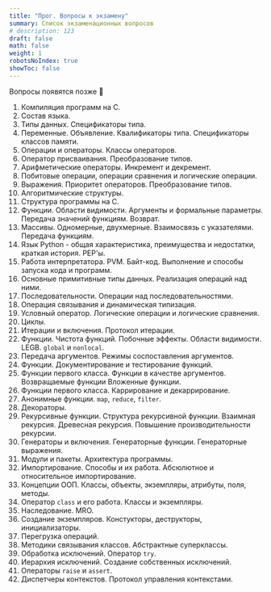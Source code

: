 ```yaml
---
title: "Прог. Вопросы к экзамену"
summary: Список экзаменационных вопросов 
# description: 123
draft: false
math: false
weight: 1
robotsNoIndex: true
showToc: false
---
```


Вопросы появятся позже 🫠

1. Компиляция программ на C.
2. Состав языка.
3. Типы данных. Спецификаторы типа.
4. Переменные. Объявление. Квалификаторы типа. Спецификаторы классов памяти.
5. Операции и операторы. Классы операторов.
6. Оператор присваивания. Преобразование типов.
7. Арифметические операторы. Инкремент и декремент.
8. Побитовые операции, операции сравнения и логические операции.
9. Выражения. Приоритет операторов. Преобразование типов.
10. Алгоритмические структуры.
11. Структура программы на C.
12. Функции. Области видимости. Аргументы и формальные параметры. Передача значений функциям. Возврат.
13. Массивы. Одномерные, двухмерные. Взаимосвязь с указателями. Передача функциям.
1. Язык Python - общая характеристика, преимущества и недостатки, краткая история. PEP'ы.
2. Работа интерпретатора. PVM. Байт-код. Выполнение и способы запуска кода и программ.
3. Основные примитивные типы данных. Реализация операций над ними.
4. Последовательности. Операции над последовательностями.
5. Операция связывания и динамическая типизация.
6. Условный оператор. Логические операции и логические сравнения.
7. Циклы.
8. Итерации и включения. Протокол итерации.
9. Функции. Чистота функций. Побочные эффекты. Области видимости. LEGB. `global` и `nonlocal`.
10. Передача аргументов. Режимы соспоставления аргументов.
11. Функции. Документирование и тестирование функций.
12. Функции первого класса. Функции в качестве аргументов. Возвращаемые функции  Вложенные функции.
13. Функции первого класса. Каррирование и декаррирование.
14. Анонимные функции. `map`, `reduce`, `filter`.
15. Декораторы.
16. Рекурсивные функции. Структура рекурсивной функции. Взаимная рекурсия. Древесная рекурсия. Повышение производительности рекурсии.
17. Генераторы и включения. Генераторные функции. Генераторные выражения.
18. Модули и пакеты. Архитектура программы.
19. Импортирование. Способы и их работа. Абсюлютное и относительное импортирование.
21. Концепции ООП. Классы, объекты, экземпляры, атрибуты, поля, методы.
22. Оператор `class` и его работа. Классы и экземпляры.
23. Наследование. MRO.
24. Создание экземпляров. Констукторы, деструкторы, инициализаторы.
25. Перегрузка операций.
26. Методики связывания классов. Абстрактные суперклассы.
27. Обработка исключений. Оператор `try`.
28. Иерархия исключений. Создание собственных исключений.
29. Операторы `raise` и `assert`.
30. Диспетчеры контекстов. Протокол управления контекстами.
